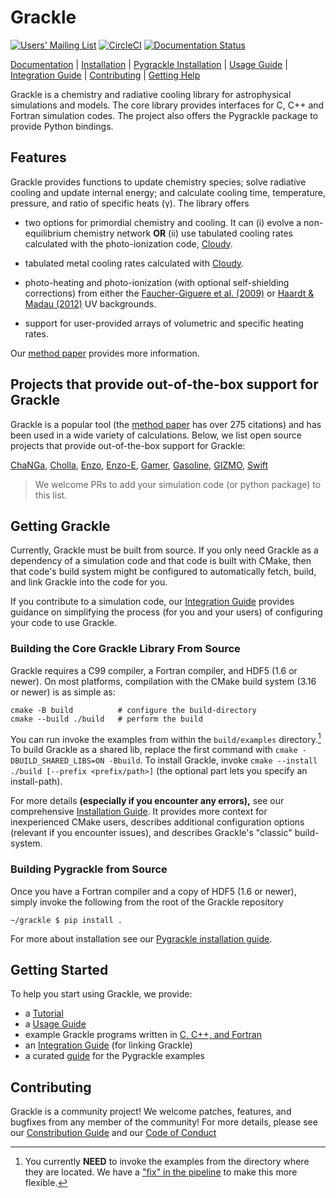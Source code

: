 # Grackle

[![Users' Mailing List](https://img.shields.io/badge/Users-List-lightgrey.svg)](https://groups.google.com/forum/#!forum/grackle-cooling-users)
[![CircleCI](https://circleci.com/gh/grackle-project/grackle/tree/main.svg?style=svg)](https://circleci.com/gh/grackle-project/grackle/tree/main)
[![Documentation Status](https://readthedocs.org/projects/grackle/badge/?version=latest)](https://grackle.readthedocs.io/en/latest/?badge=latest)

[Documentation](https://grackle.readthedocs.io/en/latest/) |
[Installation](https://grackle.readthedocs.io/en/latest/Installation.html) |
[Pygrackle Installation](https://grackle.readthedocs.io/en/latest/Python.html) |
[Usage Guide](https://grackle.readthedocs.io/en/latest/Interaction.html) |
[Integration Guide](https://grackle.readthedocs.io/en/latest/Integration.html) |
[Contributing](https://grackle.readthedocs.io/en/latest/Contributing.html) |
[Getting Help](https://grackle.readthedocs.io/en/latest/Help.html)

Grackle is a chemistry and radiative cooling library for astrophysical simulations and models.
The core library provides interfaces for C, C++ and Fortran simulation codes.
The project also offers the Pygrackle package to provide Python bindings.

## Features

Grackle provides functions to update chemistry species; solve radiative
cooling and update internal energy; and calculate cooling time, temperature,
pressure, and ratio of specific heats (γ).
The library offers

- two options for primordial chemistry and cooling. It can (i) evolve a non-equilibrium chemistry network  **OR** (ii) use tabulated cooling rates calculated with the photo-ionization code, [Cloudy](http://nublado.org).

- tabulated metal cooling rates calculated with [Cloudy](http://nublado.org).

- photo-heating and photo-ionization (with optional self-shielding corrections) from either the [Faucher-Giguere et al. (2009)](http://adsabs.harvard.edu/abs/2009ApJ...703.1416F) or [Haardt & Madau (2012)](http://adsabs.harvard.edu/abs/2012ApJ...746..125H) UV backgrounds.

- support for user-provided arrays of volumetric and specific heating rates.

Our [method paper](http://adsabs.harvard.edu/abs/2017MNRAS.466.2217S) provides more information.

## Projects that provide out-of-the-box support for Grackle

Grackle is a popular tool (the [method paper](http://adsabs.harvard.edu/abs/2017MNRAS.466.2217S) has over 275 citations) and has been used in a wide variety of calculations.
Below, we list open source projects that provide out-of-the-box support for Grackle:

[ChaNGa](https://github.com/N-BodyShop/changa),
[Cholla](https://github.com/cholla-hydro/cholla),
[Enzo](https://enzo-project.org/),
[Enzo-E](https://enzo-e.readthedocs.io/en/latest/),
[Gamer](https://github.com/gamer-project/gamer),
[Gasoline](https://github.com/N-BodyShop/gasoline),
[GIZMO](http://www.tapir.caltech.edu/~phopkins/Site/GIZMO.html),
[Swift](https://github.com/SWIFTSIM/SWIFT)

> We welcome PRs to add your simulation code (or python package) to this list.

## Getting Grackle

Currently, Grackle must be built from source.
If you only need Grackle as a dependency of a simulation code and that code is built with CMake, then that code's build system might be configured to automatically fetch, build, and link Grackle into the code for you.

If you contribute to a simulation code, our [Integration Guide](https://grackle.readthedocs.io/en/latest/Integration.html) provides guidance on simplifying the process (for you and your users) of configuring your code to use Grackle.

### Building the Core Grackle Library From Source

Grackle requires a C99 compiler, a Fortran compiler, and HDF5 (1.6 or newer).
On most platforms, compilation with the CMake build system (3.16 or newer) is as simple as:

```shell
cmake -B build          # configure the build-directory
cmake --build ./build   # perform the build
```

You can run invoke the examples from within the ``build/examples`` directory.[^1]
To build Grackle as a shared lib, replace the first command with ``cmake -DBUILD_SHARED_LIBS=ON -Bbuild``.
To install Grackle, invoke ``cmake --install ./build [--prefix <prefix/path>]`` (the optional part lets you specify an install-path).

For more details **(especially if you encounter any errors),** see our comprehensive [Installation Guide](https://grackle.readthedocs.io/en/latest/Installation.html).
It provides more context for inexperienced CMake users, describes additional configuration options (relevant if you encounter issues), and describes Grackle's "classic" build-system.

### Building Pygrackle from Source

Once you have a Fortran compiler and a copy of HDF5 (1.6 or newer), simply invoke the following from the root of the Grackle repository

```shell
~/grackle $ pip install .
```

For more about installation see our [Pygrackle installation guide](https://grackle.readthedocs.io/en/latest/Python.html).

## Getting Started

To help you start using Grackle, we provide:

- a [Tutorial](https://grackle.readthedocs.io/en/latest/Tutorial.html)
- a [Usage Guide](https://grackle.readthedocs.io/en/latest/Interaction.html)
- example Grackle programs written in [C, C++, and Fortran](https://github.com/grackle-project/grackle/tree/main/src/example)
- an [Integration Guide](https://grackle.readthedocs.io/en/latest/Integration.html) (for linking Grackle)
- a curated [guide](https://grackle.readthedocs.io/en/latest/Python.html#running-the-example-scripts) for the Pygrackle examples

## Contributing

Grackle is a community project!
We welcome patches, features, and bugfixes from any member of the community!
For more details, please see our [Constribution Guide](https://grackle.readthedocs.io/en/latest/Contributing.html) and our [Code of Conduct](https://grackle.readthedocs.io/en/latest/Conduct.html)


[^1]: You currently **NEED** to invoke the examples from the directory where they are located.
      We have a ["fix" in the pipeline](https://github.com/grackle-project/grackle/pull/246) to make this more flexible.
